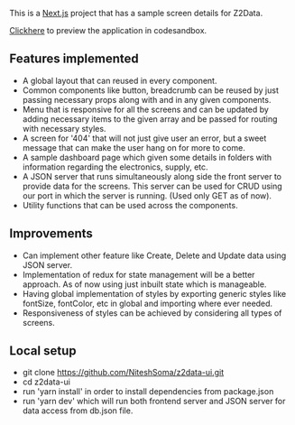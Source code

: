 This is a [Next.js](https://nextjs.org) project that has a sample screen details for Z2Data.

[Clickhere](https://codesandbox.io/p/github/NiteshSoma/z2data-ui/draft/jolly-panka) to preview the application in codesandbox.

## Features implemented
- A global layout that can reused in every component.
- Common components like button, breadcrumb can be reused by just passing necessary props along with and in any given components.
- Menu that is responsive for all the screens and can be updated by adding necessary items to the given array and be passed for routing with necessary styles.
- A screen for '404' that will not just give user an error, but a sweet message that can make the user hang on for more to come.
- A sample dashboard page which given some details in folders with information regarding the electronics, supply, etc.
- A JSON server that runs simultaneously along side the front server to provide data for the screens. This server can be used for CRUD using our port in which the server is running. (Used only GET as of now).
- Utility functions that can be used across the components.

## Improvements
  - Can implement other feature like Create, Delete and Update data using JSON server.
  - Implementation of redux for state management will be a better approach. As of now using just inbuilt state which is manageable.
  - Having global implementation of styles by exporting generic styles like fontSize, fontColor, etc in global and importing where ever needed.
  - Responsiveness of styles can be achieved by considering all types of screens.

## Local setup
  - git clone https://github.com/NiteshSoma/z2data-ui.git
  - cd z2data-ui
  - run 'yarn install' in order to install dependencies from package.json
  - run 'yarn dev' which will run both frontend server and JSON server for data access from db.json file.

